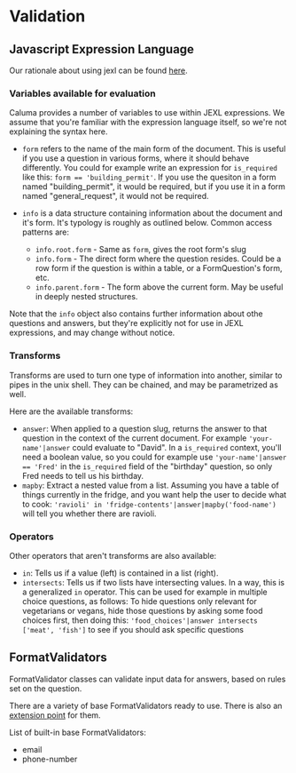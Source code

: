 # Validation

## Javascript Expression Language

Our rationale about using jexl can be found [here](jexl.md).

### Variables available for evaluation

Caluma provides a number of variables to use within JEXL expressions. We assume
that you're familiar with the expression language itself, so we're not
explaining the syntax here.

* `form` refers to the name of the main form of the document. This is useful if
  you use a question in various forms, where it should behave differently. You
  could for example write an expression for `is_required` like this:
  `form == 'building_permit'`. If you use the quesiton in a form named
  "building_permit", it would be required, but if you use it in a form named
  "general_request", it would not be required.

* `info` is a data structure containing information about the document and it's
  form. It's typology is roughly as outlined below. Common access patterns are:

  - `info.root.form` - Same as `form`, gives the root form's slug
  - `info.form` - The direct form where the question resides. Could be a row
    form if the question is within a table, or a FormQuestion's form, etc.
  - `info.parent.form` - The form above the current form. May be useful in
    deeply nested structures.

Note that the `info` object also contains further information about othe
questions and answers, but they're explicitly not for use in JEXL expressions,
and may change without notice.

### Transforms

Transforms are used to turn one type of information into another, similar to
pipes in the unix shell. They can be chained, and may be parametrized as well.

Here are the available transforms:

* `answer`: When applied to a question slug, returns the answer to that question
  in the context of the current document. For example `'your-name'|answer` could
  evaluate to "David". In a `is_required` context, you'll need a boolean value,
  so you could for example use `'your-name'|answer == 'Fred'` in the `is_required`
  field of the "birthday" question, so only Fred needs to tell us his birthday.
* `mapby`: Extract a nested value from a list. Assuming you have a table of
  things currently in the fridge, and you want help the user to decide what to cook:
  `'ravioli' in 'fridge-contents'|answer|mapby('food-name')` will tell you whether
  there are ravioli.

### Operators

Other operators that aren't transforms are also available:

* `in`: Tells us if a value (left) is contained in a list (right).
* `intersects`: Tells us if two lists have intersecting values.
  In a way, this is a generalized `in` operator. This can be used
  for example in multiple choice questions, as follows:
  To hide questions only relevant for vegetarians or vegans, hide those
  questions by asking some food choices first, then doing this:
  `'food_choices'|answer intersects ['meat', 'fish']` to see if you should
  ask specific questions

## FormatValidators

FormatValidator classes can validate input data for answers, based on rules set on the question.

There are a variety of base FormatValidators ready to use. There is also an [extension
point](extending.md#formatvalidator-classes) for them.

List of built-in base FormatValidators:

* email
* phone-number
